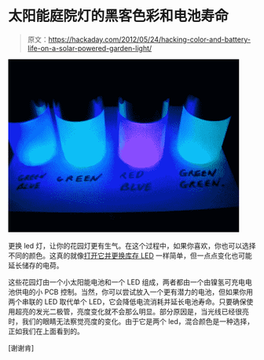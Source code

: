 # 太阳能庭院灯的黑客色彩和电池寿命

> 原文：<https://hackaday.com/2012/05/24/hacking-color-and-battery-life-on-a-solar-powered-garden-light/>

![](img/147537fc19c461309b74b1ed6389d5d8.png "solar-garden-light-hack")

更换 led 灯，让你的花园灯更有生气。在这个过程中，如果你喜欢，你也可以选择不同的颜色。这真的就像[打开它并更换库存 LED](http://www.bigclive.com/solar.htm) 一样简单，但一点点变化也可能延长储存的电荷。

这些花园灯由一个小太阳能电池和一个 LED 组成，两者都由一个由镍氢可充电电池供电的小 PCB 控制。当然，你可以尝试放入一个更有潜力的电池，但如果你用两个串联的 LED 取代单个 LED，它会降低电流消耗并延长电池寿命。只要确保使用超亮的发光二极管，亮度变化就不会那么明显。部分原因是，当光线已经很亮时，我们的眼睛无法察觉亮度的变化。由于它是两个 led，混合颜色是一种选择，正如我们在上面看到的。

[谢谢肯]